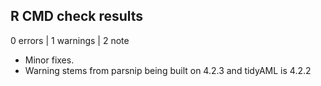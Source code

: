 ## R CMD check results

0 errors | 1 warnings | 2 note

* Minor fixes.
* Warning stems from parsnip being built on 4.2.3 and tidyAML is 4.2.2
